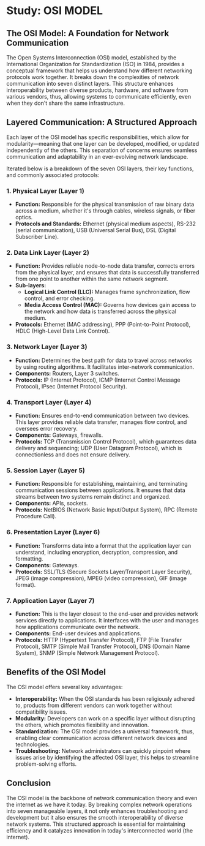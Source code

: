 # Study: OSI MODEL

## The OSI Model: A Foundation for Network Communication

The Open Systems Interconnection (OSI) model, established by the International Organization for Standardization (ISO) in 1984, provides a conceptual framework that helps us understand how different networking protocols work together. It breaks down the complexities of network communication into seven distinct layers. This structure enhances interoperability between diverse products, hardware, and software from various vendors, thus, allowing systems to communicate efficiently, even when they don't share the same infrastructure.

## Layered Communication: A Structured Approach

Each layer of the OSI model has specific responsibilities, which allow for modularity—meaning that one layer can be developed, modified, or updated independently of the others. This separation of concerns ensures seamless communication and adaptability in an ever-evolving network landscape.

Iterated below is a breakdown of the seven OSI layers, their key functions, and commonly associated protocols:

### 1. Physical Layer (Layer 1)

- **Function:** Responsible for the physical transmission of raw binary data across a medium, whether it's through cables, wireless signals, or fiber optics.
- **Protocols and Standards:** Ethernet (physical medium aspects), RS-232 (serial communication), USB (Universal Serial Bus), DSL (Digital Subscriber Line).

### 2. Data Link Layer (Layer 2)

- **Function:** Provides reliable node-to-node data transfer, corrects errors from the physical layer, and ensures that data is successfully transferred from one point to another within the same network segment.
- **Sub-layers:**
  - **Logical Link Control (LLC):** Manages frame synchronization, flow control, and error checking.
  - **Media Access Control (MAC):** Governs how devices gain access to the network and how data is transferred across the physical medium.
- **Protocols:** Ethernet (MAC addressing), PPP (Point-to-Point Protocol), HDLC (High-Level Data Link Control).

### 3. Network Layer (Layer 3)

- **Function:** Determines the best path for data to travel across networks by using routing algorithms. It facilitates inter-network communication.
- **Components:** Routers, Layer 3 switches.
- **Protocols:** IP (Internet Protocol), ICMP (Internet Control Message Protocol), IPsec (Internet Protocol Security).

### 4. Transport Layer (Layer 4)

- **Function:** Ensures end-to-end communication between two devices. This layer provides reliable data transfer, manages flow control, and oversees error recovery.
- **Components:** Gateways, firewalls.
- **Protocols:** TCP (Transmission Control Protocol), which guarantees data delivery and sequencing; UDP (User Datagram Protocol), which is connectionless and does not ensure delivery.

### 5. Session Layer (Layer 5)

- **Function:** Responsible for establishing, maintaining, and terminating communication sessions between applications. It ensures that data streams between two systems remain distinct and organized.
- **Components:** APIs, sockets.
- **Protocols:** NetBIOS (Network Basic Input/Output System), RPC (Remote Procedure Call).

### 6. Presentation Layer (Layer 6)

- **Function:** Transforms data into a format that the application layer can understand, including encryption, decryption, compression, and formatting.
- **Components:** Gateways.
- **Protocols:** SSL/TLS (Secure Sockets Layer/Transport Layer Security), JPEG (image compression), MPEG (video compression), GIF (image format).

### 7. Application Layer (Layer 7)

- **Function:** This is the layer closest to the end-user and provides network services directly to applications. It interfaces with the user and manages how applications communicate over the network.
- **Components:** End-user devices and applications.
- **Protocols:** HTTP (Hypertext Transfer Protocol), FTP (File Transfer Protocol), SMTP (Simple Mail Transfer Protocol), DNS (Domain Name System), SNMP (Simple Network Management Protocol).

## Benefits of the OSI Model

The OSI model offers several key advantages:

- **Interoperability:** When the OSI standards has been religiously adhered to, products from different vendors can work together without compatibility issues.
- **Modularity:** Developers can work on a specific layer without disrupting the others, which promotes flexibility and innovation.
- **Standardization:** The OSI model provides a universal framework, thus, enabling clear communication across different network devices and technologies.
- **Troubleshooting:** Network administrators can quickly pinpoint where issues arise by identifying the affected OSI layer, this helps to streamline problem-solving efforts.

## Conclusion

The OSI model is the backbone of network communication theory and even the internet as we have it today. By breaking complex network operations into seven manageable layers, it not only enhances troubleshooting and development but it also ensures the smooth interoperability of diverse network systems. This structured approach is essential for maintaining efficiency and it catalyzes innovation in today's interconnected world (the internet).